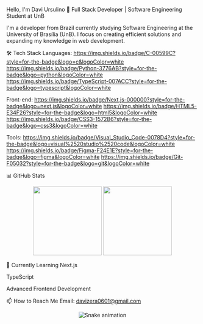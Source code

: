 Hello, I'm Davi Ursulino 👋
Full Stack Developer | Software Engineering Student at UnB

I'm a developer from Brazil currently studying Software Engineering at the University of Brasília (UnB). I focus on creating efficient solutions and expanding my knowledge in web development.

🛠️ Tech Stack
Languages:
https://img.shields.io/badge/C-00599C?style=for-the-badge&logo=c&logoColor=white
https://img.shields.io/badge/Python-3776AB?style=for-the-badge&logo=python&logoColor=white
https://img.shields.io/badge/TypeScript-007ACC?style=for-the-badge&logo=typescript&logoColor=white

Front-end:
https://img.shields.io/badge/Next.js-000000?style=for-the-badge&logo=next.js&logoColor=white
https://img.shields.io/badge/HTML5-E34F26?style=for-the-badge&logo=html5&logoColor=white
https://img.shields.io/badge/CSS3-1572B6?style=for-the-badge&logo=css3&logoColor=white

Tools:
https://img.shields.io/badge/Visual_Studio_Code-0078D4?style=for-the-badge&logo=visual%2520studio%2520code&logoColor=white
https://img.shields.io/badge/Figma-F24E1E?style=for-the-badge&logo=figma&logoColor=white
https://img.shields.io/badge/Git-F05032?style=for-the-badge&logo=git&logoColor=white

📊 GitHub Stats
<p align="center"> <img height="180em" src="https://github-readme-stats.vercel.app/api?username=DaviUrsulino&show_icons=true&theme=dark&include_all_commits=true&count_private=true"/> <img height="180em" src="https://github-readme-stats.vercel.app/api/top-langs/?username=DaviUrsulino&layout=compact&langs_count=8&theme=dark"/> </p>
🌱 Currently Learning
Next.js

TypeScript

Advanced Frontend Development

📫 How to Reach Me
Email: davizera0601@gmail.com

<p align="center"> <img src="https://raw.githubusercontent.com/DaviUrsulino/DaviUrsulino/output/github-contribution-grid-snake.svg" alt="Snake animation" /> </p>
